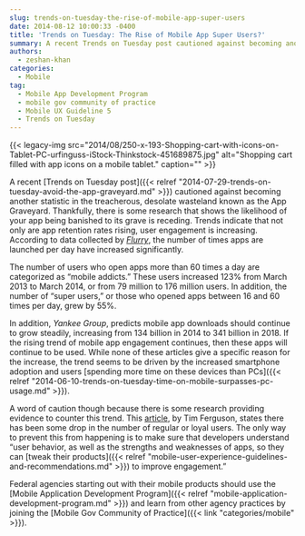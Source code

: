 ```yaml
---
slug: trends-on-tuesday-the-rise-of-mobile-app-super-users
date: 2014-08-12 10:00:33 -0400
title: 'Trends on Tuesday: The Rise of Mobile App Super Users?'
summary: A recent Trends on Tuesday post cautioned against becoming another statistic in the treacherous, desolate wasteland known as the App Graveyard. Thankfully, there is some research that shows the likelihood of your app being banished to its grave is receding. Trends indicate that not only are app retention rates rising, user engagement is increasing. According
authors:
  - zeshan-khan
categories:
  - Mobile
tag:
  - Mobile App Development Program
  - mobile gov community of practice
  - Mobile UX Guideline 5
  - Trends on Tuesday
---
```


{{< legacy-img src="2014/08/250-x-193-Shopping-cart-with-icons-on-Tablet-PC-urfinguss-iStock-Thinkstock-451689875.jpg" alt="Shopping cart filled with app icons on a mobile tablet." caption="" >}} 

A recent [Trends on Tuesday post]({{< relref "2014-07-29-trends-on-tuesday-avoid-the-app-graveyard.md" >}}) cautioned against becoming another statistic in the treacherous, desolate wasteland known as the App Graveyard. Thankfully, there is some research that shows the likelihood of your app being banished to its grave is receding. Trends indicate that not only are app retention rates rising, user engagement is increasing. According to data collected by [_Flurry_](http://www.flurry.com/blog/flurry-insights/rise-mobile-addict#.U-TPsoBdVUM), the number of times apps are launched per day have increased significantly.

The number of users who open apps more than 60 times a day are categorized as “mobile addicts.” These users increased 123% from March 2013 to March 2014, or from 79 million to 176 million users. In addition, the number of “super users,” or those who opened apps between 16 and 60 times per day, grew by 55%.

In addition, _Yankee Group_, predicts mobile app downloads should continue to grow steadily, increasing from 134 billion in 2014 to 341 billion in 2018. If the rising trend of mobile app engagement continues, then these apps will continue to be used. While none of these articles give a specific reason for the increase, the trend seems to be driven by the increased smartphone adoption and users [spending more time on these devices than PCs]({{< relref "2014-06-10-trends-on-tuesday-time-on-mobile-surpasses-pc-usage.md" >}}).

A word of caution though because there is some research providing evidence to counter this trend. This [article](http://www.mobileworldlive.com/app-burnout-growing-loyal-users-decline-localytics), by Tim Ferguson, states there has been some drop in the number of regular or loyal users. The only way to prevent this from happening is to make sure that developers understand “user behavior, as well as the strengths and weaknesses of apps, so they can [tweak their products]({{< relref "mobile-user-experience-guidelines-and-recommendations.md" >}}) to improve engagement.”

Federal agencies starting out with their mobile products should use the [Mobile Application Development Program]({{< relref "mobile-application-development-program.md" >}}) and learn from other agency practices by joining the [Mobile Gov Community of Practice]({{< link "categories/mobile" >}}).